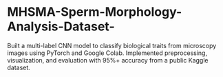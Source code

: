 # MHSMA-Sperm-Morphology-Analysis-Dataset-
Built a multi-label CNN model to classify biological traits from microscopy images using PyTorch and Google Colab. Implemented preprocessing, visualization, and evaluation with 95%+ accuracy from a public Kaggle dataset.
